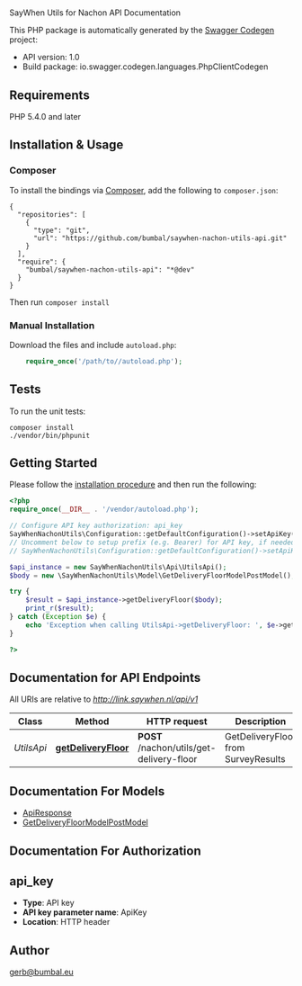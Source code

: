 # 
SayWhen Utils for Nachon API Documentation

This PHP package is automatically generated by the [Swagger Codegen](https://github.com/swagger-api/swagger-codegen) project:

- API version: 1.0
- Build package: io.swagger.codegen.languages.PhpClientCodegen

## Requirements

PHP 5.4.0 and later

## Installation & Usage
### Composer

To install the bindings via [Composer](http://getcomposer.org/), add the following to `composer.json`:

```
{
  "repositories": [
    {
      "type": "git",
      "url": "https://github.com/bumbal/saywhen-nachon-utils-api.git"
    }
  ],
  "require": {
    "bumbal/saywhen-nachon-utils-api": "*@dev"
  }
}
```

Then run `composer install`

### Manual Installation

Download the files and include `autoload.php`:

```php
    require_once('/path/to//autoload.php');
```

## Tests

To run the unit tests:

```
composer install
./vendor/bin/phpunit
```

## Getting Started

Please follow the [installation procedure](#installation--usage) and then run the following:

```php
<?php
require_once(__DIR__ . '/vendor/autoload.php');

// Configure API key authorization: api_key
SayWhenNachonUtils\Configuration::getDefaultConfiguration()->setApiKey('ApiKey', 'YOUR_API_KEY');
// Uncomment below to setup prefix (e.g. Bearer) for API key, if needed
// SayWhenNachonUtils\Configuration::getDefaultConfiguration()->setApiKeyPrefix('ApiKey', 'Bearer');

$api_instance = new SayWhenNachonUtils\Api\UtilsApi();
$body = new \SayWhenNachonUtils\Model\GetDeliveryFloorModelPostModel(); // \SayWhenNachonUtils\Model\GetDeliveryFloorModelPostModel | GetDeliveryFloorModelPostModel

try {
    $result = $api_instance->getDeliveryFloor($body);
    print_r($result);
} catch (Exception $e) {
    echo 'Exception when calling UtilsApi->getDeliveryFloor: ', $e->getMessage(), PHP_EOL;
}

?>
```

## Documentation for API Endpoints

All URIs are relative to *http://link.saywhen.nl/api/v1*

Class | Method | HTTP request | Description
------------ | ------------- | ------------- | -------------
*UtilsApi* | [**getDeliveryFloor**](docs/Api/UtilsApi.md#getdeliveryfloor) | **POST** /nachon/utils/get-delivery-floor | GetDeliveryFloor from SurveyResults


## Documentation For Models

 - [ApiResponse](docs/Model/ApiResponse.md)
 - [GetDeliveryFloorModelPostModel](docs/Model/GetDeliveryFloorModelPostModel.md)


## Documentation For Authorization


## api_key

- **Type**: API key
- **API key parameter name**: ApiKey
- **Location**: HTTP header


## Author

gerb@bumbal.eu


